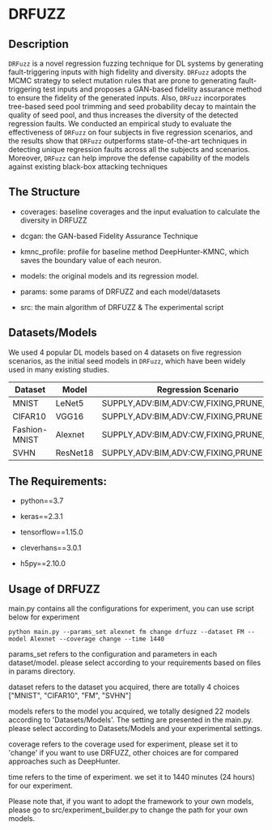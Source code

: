 # DRFUZZ

## Description

`DRFuzz` is a novel regression fuzzing technique for DL systems by generating fault-triggering inputs with high fidelity and diversity. `DRFuzz` adopts the MCMC strategy to select mutation rules that are prone to generating fault-triggering test inputs and proposes a GAN-based fidelity assurance method to ensure the fidelity of the generated inputs. Also, `DRFuzz` incorporates tree-based seed pool trimming and seed probability decay to maintain the quality of seed
pool, and thus increases the diversity of the detected regression faults. We conducted an empirical study to evaluate the effectiveness of `DRFuzz` on four subjects in five regression scenarios, and the results show that `DRFuzz` outperforms state-of-the-art techniques in detecting unique regression faults across all the subjects and scenarios. Moreover, `DRFuzz` can help improve the defense capability of the models against existing black-box attacking techniques

## The Structure

- coverages: baseline coverages and the input evaluation to calculate the diversity in DRFUZZ

- dcgan: the GAN-based Fidelity Assurance Technique

- kmnc_profile: profile for baseline method DeepHunter-KMNC, which saves the boundary value of each neuron.

- models: the original models and its regression model.

- params: some params of DRFUZZ and each model/datasets

- src: the main algorithm of DRFUZZ & The experimental script


## Datasets/Models
We used 4 popular DL models based on 4 datasets on five regression scenarios, as the initial seed models in `DRFuzz`, which have been widely used in many existing studies.

| Dataset       | Model    | Regression Scenario                      |
| ------------- | -------- | ---------------------------------------- |
| MNIST         | LeNet5   | SUPPLY,ADV:BIM,ADV:CW,FIXING,PRUNE,QUANT |
| CIFAR10       | VGG16    | SUPPLY,ADV:BIM,ADV:CW,FIXING,PRUNE       |
| Fashion-MNIST | Alexnet  | SUPPLY,ADV:BIM,ADV:CW,FIXING,PRUNE,QUANT |
| SVHN          | ResNet18 | SUPPLY,ADV:BIM,ADV:CW,FIXING,PRUNE       |
 


## The Requirements:

- python==3.7

- keras==2.3.1 

- tensorflow==1.15.0 

- cleverhans==3.0.1  

- h5py==2.10.0


## Usage of DRFUZZ


main.py contains all the configurations for experiment, you can use script below for experiment
~~~
python main.py --params_set alexnet fm change drfuzz --dataset FM --model Alexnet --coverage change --time 1440
~~~

params_set refers to the configuration and parameters in each dataset/model. please select according to your requirements based on files in params directory.

dataset refers to the dataset you acquired, there are totally 4 choices ["MNIST", "CIFAR10", "FM", "SVHN"]

models refers to the model you acquired, we totally designed 22 models according to 'Datasets/Models'. The setting are presented in the main.py.
please select according to Datasets/Models and your experimental settings.

coverage refers to the coverage used for experiment, please set it to 'change' if you want to use DRFUZZ, other choices are for compared approaches such as DeepHunter.

time refers to the time of experiment. we set it to 1440 minutes (24 hours) for our experiment.

Please note that, if you want to adopt the framework to your own models, please go to src/experiment_builder.py to change the path for your own models.


